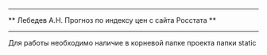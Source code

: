 *******************************************************************
**     Лебедев А.Н. Прогноз по индексу цен с сайта Росстата      **
*******************************************************************

Для работы необходимо наличие в корневой папке проекта папки static
